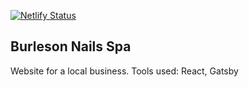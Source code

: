 [![Netlify Status](https://api.netlify.com/api/v1/badges/16dc3951-7e18-40ad-87d2-7d2a966f9260/deploy-status)](https://app.netlify.com/sites/burlesonnails/deploys)


## Burleson Nails Spa

Website for a local business.
Tools used: React, Gatsby